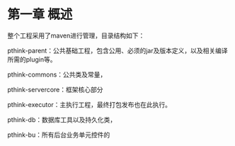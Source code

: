 # 第一章 概述

整个工程采用了maven进行管理，目录结构如下：

pthink-parent：公共基础工程，包含公用、必须的jar及版本定义，以及相关编译所需的plugin等。

pthink-commons：公共类及常量，

pthink-servercore：框架核心部分

pthink-executor：主执行工程，最终打包发布也在此执行。

 pthink-db：数据库工具以及持久化类，

pthink-bu：所有后台业务单元控件的


